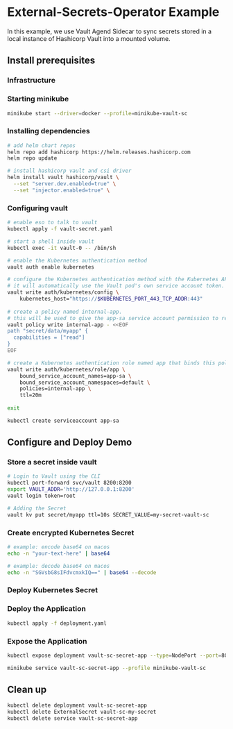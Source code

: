 # External-Secrets-Operator Example

In this example, we use Vault Agend Sidecar to sync secrets stored in a local instance of Hashicorp Vault into a mounted volume.

## Install prerequisites

### Infrastructure

### Starting minikube

```bash
minikube start --driver=docker --profile=minikube-vault-sc
```

### Installing dependencies

```bash
# add helm chart repos
helm repo add hashicorp https://helm.releases.hashicorp.com
helm repo update

# install hashicorp vault and csi driver
helm install vault hashicorp/vault \
  --set "server.dev.enabled=true" \
  --set "injector.enabled=true" \
```

### Configuring vault

```bash
# enable eso to talk to vault
kubectl apply -f vault-secret.yaml
```

```bash
# start a shell inside vault
kubectl exec -it vault-0 -- /bin/sh

# enable the Kubernetes authentication method
vault auth enable kubernetes

# configure the Kubernetes authentication method with the Kubernetes API address.
# it will automatically use the Vault pod's own service account token.
vault write auth/kubernetes/config \
    kubernetes_host="https://$KUBERNETES_PORT_443_TCP_ADDR:443"
    
# create a policy named internal-app.
# this will be used to give the app-sa service account permission to read the kv secret created earlier.
vault policy write internal-app - <<EOF
path "secret/data/myapp" {
  capabilities = ["read"]
}
EOF

# create a Kubernetes authentication role named app that binds this policy with a Kubernetes service account named app-sa.
vault write auth/kubernetes/role/app \
    bound_service_account_names=app-sa \
    bound_service_account_namespaces=default \
    policies=internal-app \
    ttl=20m
    
exit
```

```bash
kubectl create serviceaccount app-sa
```

## Configure and Deploy Demo

### Store a secret inside vault

```bash
# Login to Vault using the CLI
kubectl port-forward svc/vault 8200:8200
export VAULT_ADDR='http://127.0.0.1:8200'
vault login token=root

# Adding the Secret
vault kv put secret/myapp ttl=10s SECRET_VALUE=my-secret-vault-sc
```

### Create encrypted Kubernetes Secret

```bash
# example: encode base64 on macos
echo -n "your-text-here" | base64

# example: decode base64 on macos
echo -n "SGVsbG8sIFdvcmxkIQ==" | base64 --decode
```

### Deploy Kubernetes Secret

### Deploy the Application

```bash
kubectl apply -f deployment.yaml
```

### Expose the Application

```bash
kubectl expose deployment vault-sc-secret-app --type=NodePort --port=8080

minikube service vault-sc-secret-app --profile minikube-vault-sc
```

## Clean up

```bash
kubectl delete deployment vault-sc-secret-app
kubectl delete ExternalSecret vault-sc-my-secret
kubectl delete service vault-sc-secret-app
```
